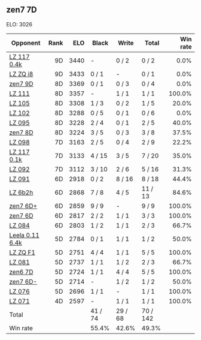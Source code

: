 ## zen7 7D ##

ELO: 3026

Opponent | Rank | ELO | Black | Write | Total | Win rate
---------|-----:|----:|-------|-------|-------|-------:
[LZ 117 0.4k](LZ%20117%200.4k.md) | 9D | 3440 | - | 0 / 2 | 0 / 2 | 0.0%
[LZ ZQ i8](LZ%20ZQ%20i8.md) | 9D | 3433 | 0 / 1 | - | 0 / 1 | 0.0%
[zen7 9D](zen7%209D.md) | 8D | 3369 | 0 / 1 | 0 / 3 | 0 / 4 | 0.0%
[LZ 111](LZ%20111.md) | 8D | 3357 | - | 1 / 1 | 1 / 1 | 100.0%
[LZ 105](LZ%20105.md) | 8D | 3308 | 1 / 3 | 0 / 2 | 1 / 5 | 20.0%
[LZ 102](LZ%20102.md) | 8D | 3288 | 0 / 5 | 0 / 1 | 0 / 6 | 0.0%
[LZ 095](LZ%20095.md) | 8D | 3228 | 2 / 4 | 0 / 1 | 2 / 5 | 40.0%
[zen7 8D](zen7%208D.md) | 8D | 3224 | 3 / 5 | 0 / 3 | 3 / 8 | 37.5%
[LZ 098](LZ%20098.md) | 7D | 3163 | 2 / 5 | 0 / 4 | 2 / 9 | 22.2%
[LZ 117 0.1k](LZ%20117%200.1k.md) | 7D | 3133 | 4 / 15 | 3 / 5 | 7 / 20 | 35.0%
[LZ 092](LZ%20092.md) | 7D | 3112 | 3 / 10 | 2 / 6 | 5 / 16 | 31.3%
[LZ 091](LZ%20091.md) | 6D | 2918 | 0 / 2 | 8 / 16 | 8 / 18 | 44.4%
[LZ 6b2h](LZ%206b2h.md) | 6D | 2868 | 7 / 8 | 4 / 5 | 11 / 13 | 84.6%
[zen7 6D+](zen7%206D+.md) | 6D | 2859 | 9 / 9 | - | 9 / 9 | 100.0%
[zen7 6D](zen7%206D.md) | 6D | 2817 | 2 / 2 | 1 / 1 | 3 / 3 | 100.0%
[LZ 084](LZ%20084.md) | 6D | 2803 | 1 / 2 | 1 / 1 | 2 / 3 | 66.7%
[Leela 0.11 6.4k](Leela%200.11%206.4k.md) | 5D | 2784 | 0 / 1 | 1 / 1 | 1 / 2 | 50.0%
[LZ ZQ F1](LZ%20ZQ%20F1.md) | 5D | 2751 | 4 / 4 | 1 / 1 | 5 / 5 | 100.0%
[LZ 081](LZ%20081.md) | 5D | 2737 | 1 / 1 | 1 / 2 | 2 / 3 | 66.7%
[zen6 7D](zen6%207D.md) | 5D | 2724 | 1 / 1 | 4 / 4 | 5 / 5 | 100.0%
[zen7 6D-](zen7%206D-.md) | 5D | 2714 | - | 1 / 2 | 1 / 2 | 50.0%
[LZ 076](LZ%20076.md) | 5D | 2696 | 1 / 1 | - | 1 / 1 | 100.0%
[LZ 071](LZ%20071.md) | 4D | 2597 | - | 1 / 1 | 1 / 1 | 100.0%
Total | | | 41 / 74 | 29 / 68 | 70 / 142 | 
Win rate| | | 55.4% | 42.6% | 49.3% | 
